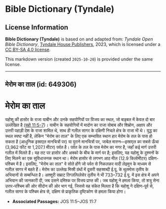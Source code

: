 # Bible Dictionary (Tyndale)

## License Information

**Bible Dictionary (Tyndale)** is based on and adapted from: _Tyndale Open Bible Dictionary_, [Tyndale House Publishers](https://tyndaleopenresources.com/), 2023, which is licensed under a [CC BY-SA 4.0 license](https://creativecommons.org/licenses/by-sa/4.0/legalcode.en).

This markdown version (created `2025-10-20`) is provided under the same license.



--------------------------------

## मेरोम का ताल (id: 649306)

मेरोम का ताल
============

यहोशू की हासोर के राजा याबीन और उनके सहयोगियों पर विजय का स्थल, जो बाइबल में केवल दो बार उल्लेखित है ([यहो 11:5–7](https://ref.ly/Josh11:5-Josh11:7))। याबीन के सहयोगियों में मादोन का राजा योबाब और शिम्रोन, अक्षाप और उत्तरी पहाड़ी देश के राजा शामिल थे, साथ ही गलील सागर के दक्षिणी निचले क्षेत्र के राजा भी थे। युद्ध का स्थल स्पष्ट नहीं है, लेकिन "मेरोम का ताल" के लिए एक सम्भावित स्थान हार मेरोम के तल के पास हो सकता है (आधुनिक इस्राएल मानचित्रों पर) या पुराने मानचित्रों पर, जाबेल मारुन—इस्राएल का सबसे ऊँचा (3,962 फीट या 1,207\.1 मीटर) पर्वत है। पर्वत के तल के पास मेरोम का नगर है, जहाँ कई मार्ग उत्तरी गलील में मिलते हैं। यह तट पर हासोर और अक्को के बीच के मार्ग पर है; इसलिए, यह यहोशू के दुश्मनों के लिए मिलने का एक सुविधाजनक स्थान था। मेरोम हासोर से लगभग आठ मील (12\.9 किलोमीटर) दक्षिण\-पश्चिम में है। इसलिए, "मेरोम का ताल" वे सोते होंगे जो पर्वत से निकलकर वादी लेइमुन के माध्यम से गलील सागर में बहते हैं। मेरोम का उल्लेख मिस्री ग्रंथों में दूसरी सहस्राब्दी ई.पू. के थुतमोस तृतीय के अभियानों से सम्बन्धित है। अश्शूरी सम्राट तिग्लत्पिलेसेर तृतीय ने भी 733–732 ई.पू. में इस क्षेत्र में अपने अभियान की जानकारी दी, जब उसने दमिश्क पर विजय प्राप्त की। जब यहोशू ने हमला किया, तो शत्रु सेना उत्तर\-पश्चिम की ओर सीदोन की ओर भाग गई, जिससे यह संकेत मिलता है कि यहोशू ने दक्षिण\-पूर्व से, गलील सागर के पश्चिम क्षेत्र से, दक्षिण से प्राकृतिक दृष्टिकोण से हमला किया होगा। 

* **Associated Passages:** JOS 11:5–JOS 11:7

